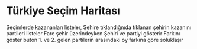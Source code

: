 # Türkiye Seçim Haritası

Seçimlerde kazananları listeler,
Şehire tıklandığnıda tıklanan şehirin kazanını partileri listeler
Fare şehir üzerindeyken Şehiri ve partiyi gösterir
Farkını göster buton 1. ve 2. gelen partilerin arasındaki oy farkına göre 
soluklaşır
